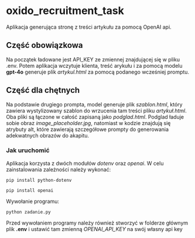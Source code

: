 # oxido_recruitment_task
Aplikacja generująca stronę z treści artykułu za pomocą OpenAI api. 

## Część obowiązkowa
Na początek ładowane jest API_KEY ze zmiennej znajdującej się w pliku .env.
Potem aplikacja wczytuje klienta, treść arykułu i za pomocą modelu **gpt-4o** generuje plik *artykul.html* za pomocą podanego wcześniej promptu.

## Część dla chętnych
Na podstawie drugiego prompta, model generuje plik *szablon.html*, który zawiera wystylizowany szablon do wrzucenia tam treści pliku *artykuł.html*.
Oba pliki są łączone w całość zapisaną jako *podglad.html*. Podglad ładuje sobie obraz *image_placeholder.jpg*, natomiast w kodzie znajdują się atrybuty alt,
które zawierają szczegółowe prompty do generowania adekwatnych obrazów do akapitu.

### Jak uruchomić
Aplikacja korzysta z dwóch modułów *dotenv* oraz *openai*.
W celu zainstalowania zależności należy wykonać: 
```
pip install python-dotenv
```
```
pip install openai
```
Wywołanie programu:
```
python zadanie.py
```
Przed wywołaniem programy należy również stworzyć w folderze głównym plik **.env** i ustawić tam zmienną *OPENAI_API_KEY* na swój własny api key
